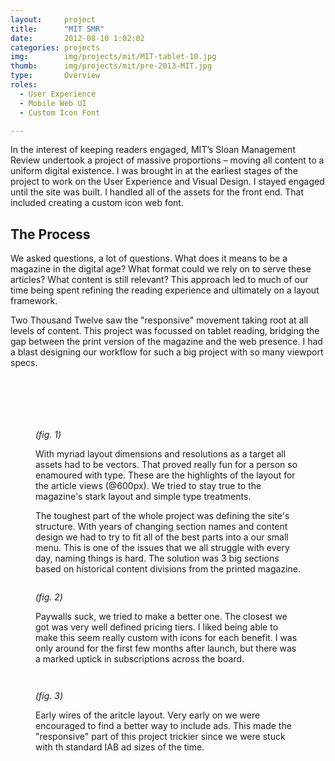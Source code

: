 ```yaml
---
layout:     project
title:      "MIT SMR"
date:       2012-08-10 1:02:02
categories: projects
img:        img/projects/mit/MIT-tablet-10.jpg
thumb:      img/projects/mit/pre-2013-MIT.jpg
type:       Overview
roles:
  - User Experience
  - Mobile Web UI
  - Custom Icon Font

---
```


In the interest of keeping readers engaged, MIT’s Sloan Management Review undertook a project of massive proportions – moving all content to a uniform digital existence. I was brought in at the earliest stages of the project to work on the User Experience and Visual Design. I stayed engaged until the site was built. I handled all of the assets for the front end. That included creating a custom icon web font.

## The Process

We asked questions, a lot of questions. What does it means to be a magazine in the digital age? What format could we rely on to serve these articles? What content is still relevant? This approach led to much of our time being spent refining the reading experience and ultimately on a layout framework.

Two Thousand Twelve saw the "responsive" movement taking root at all levels of content. This project was focussed on tablet reading, bridging the gap between the print version of the magazine and the web presence. I had a blast designing our workflow for such a big project with so many viewport specs.

<figure id="fig1" class="linked">
  <img src="{{ site.url }}/img/projects/mit/MIT-tablet-600-01.jpg" alt="">
</figure>

<figure id="fig2" class="linked">
  <img src="{{ site.url }}/img/projects/mit/MIT-tablet-600-02.jpg" alt="">
</figure>

<figure id="fig3" class="linked">
  <img src="{{ site.url }}/img/projects/mit/MIT-tablet-600-03.jpg" alt="">
</figure>

<figure id="fig4" class="linked">
  <img src="{{ site.url }}/img/projects/mit/MIT-tablet-600-04.jpg" alt="">
</figure>

<figure id="fig5" class="linked">
  <img src="{{ site.url }}/img/projects/mit/MIT-tablet-600-05.jpg" alt="">
</figure>

<figure id="fig6" class="linked">
  <img src="{{ site.url }}/img/projects/mit/MIT-tablet-600-06.jpg" alt="">
  <figcaption>
    <p><em>(fig. 1)</em></p>
    <p>With myriad layout dimensions and resolutions as a target all assets had to be vectors. That proved really fun for a person so enamoured with type. These are the highlights of the layout for the article views (@600px). We tried to stay true to the magazine's stark layout and simple type treatments.</p>
    <p>The toughest part of the whole project was defining the site's structure. With years of changing section names and content design we had to try to fit all of the best parts into a our small menu. This is one of the issues that we all struggle with every day, naming things is hard. The solution was 3 big sections based on historical content divisions from the printed magazine.</p>
  </figcaption>
</figure>

<figure id="fig7">
  <img src="{{ site.url }}/img/projects/mit/MIT-tablet-600-07.jpg" alt="">
  <figcaption>
    <p><em>(fig. 2)</em></p>
    <p>Paywalls suck, we tried to make a better one. The closest we got was very well defined pricing tiers. I liked being able to make this seem really custom with icons for each benefit. I was only around for the first few months after launch, but there was a marked uptick in subscriptions across the board.</p>
  </figcaption>
</figure>

<figure id="fig8" class="linked">
  <img src="{{ site.url }}/img/projects/mit/MIT-tablet-600-08.jpg" alt="">
</figure>

<figure id="fig9" class="linked">
  <img src="{{ site.url }}/img/projects/mit/MIT-tablet-600-09.jpg" alt="">
  <figcaption>
    <p><em>(fig. 3)</em></p>
    <p>Early wires of the aritcle layout. Very early on we were encouraged to find a better way to include ads. This made the "responsive" part of this project trickier since we were stuck with th standard IAB ad sizes of the time.</p>
  </figcaption>
</figure>
